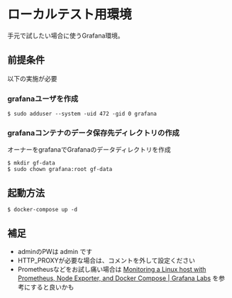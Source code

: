 # ローカルテスト用環境

手元で試したい場合に使うGrafana環境。

## 前提条件

以下の実施が必要

### grafanaユーザを作成

```
$ sudo adduser --system -uid 472 -gid 0 grafana
```

### grafanaコンテナのデータ保存先ディレクトリの作成

オーナーをgrafanaでGrafanaのデータディレクトリを作成
```
$ mkdir gf-data
$ sudo chown grafana:root gf-data
```

## 起動方法

```
$ docker-compose up -d
```

## 補足

* adminのPWは admin です
* HTTP_PROXYが必要な場合は、コメントを外して設定ください
* Prometheusなどをお試し痛い場合は [Monitoring a Linux host with Prometheus, Node Exporter, and Docker Compose | Grafana Labs](https://grafana.com/docs/grafana-cloud/quickstart/docker-compose-linux/) を参考にすると良いかも
